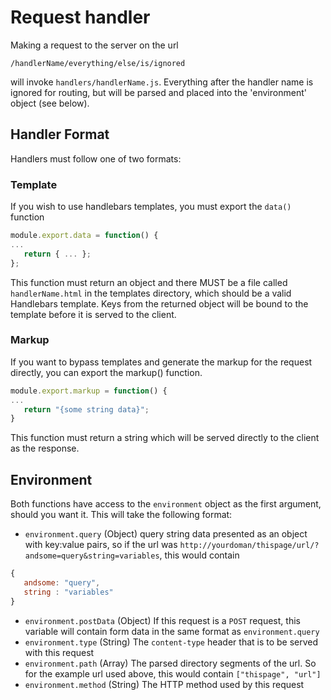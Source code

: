 # Request handler
Making a request to the server on the url

```/handlerName/everything/else/is/ignored ```

will invoke `handlers/handlerName.js`. Everything after the handler name is ignored for routing, but will be parsed and placed into the 'environment' object (see below).

## Handler Format
Handlers must follow one of two formats:
### Template
If you wish to use handlebars templates, you must export the `data()` function
```javascript
module.export.data = function() {
...
   return { ... };
};
```
This function must return an object and there MUST be a file called `handlerName.html` in the templates directory, which should be a valid Handlebars template. Keys from the returned object will be bound to the template before it is served to the client.
### Markup
If you want to bypass templates and generate the markup for the request directly, you can export the markup() function. 
```javascript
module.export.markup = function() {
...
   return "{some string data}";
}
```
This function must return a string which will be served directly to the client as the response.
## Environment
Both functions have access to the `environment` object as the first argument, should you want it. This will take the following format:

- `environment.query` (Object) query string data presented as an object with key:value pairs, so if the url was `http://yourdoman/thispage/url/?andsome=query&string=variables`, this would contain
```javascript
{
   andsome: "query",
   string : "variables"
}
```

- `environment.postData` (Object) If this request is a `POST` request, this variable will contain form data in the same format as `environment.query`
- `environment.type` (String) The `content-type` header that is to be served with this request
- `environment.path` (Array) The parsed directory segments of the url. So for the example url used above, this would contain `["thispage", "url"]`
- `environment.method` (String) The HTTP method used by this request 
